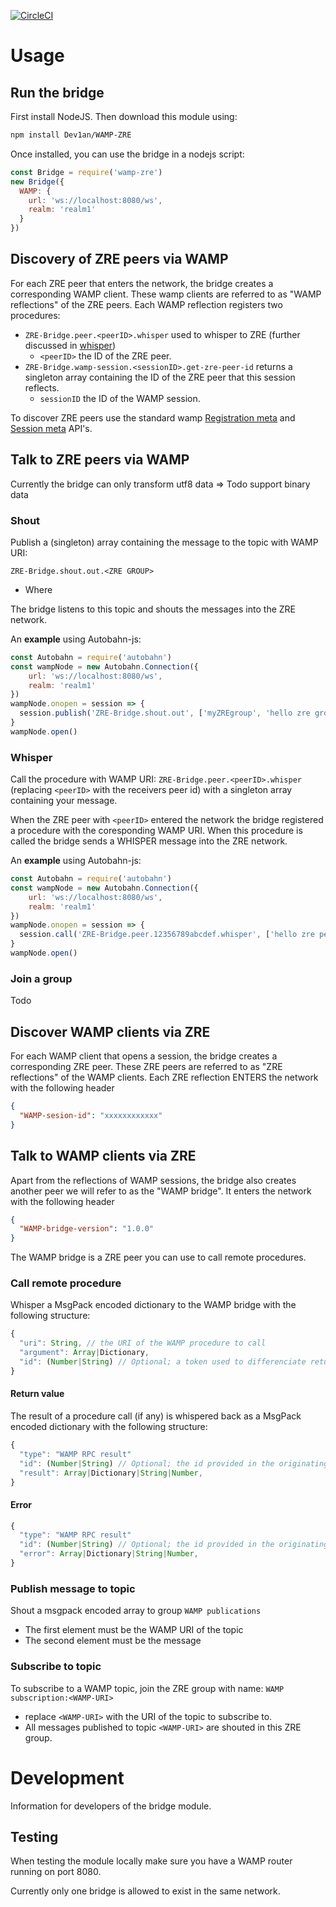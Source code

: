 [![CircleCI](https://circleci.com/gh/Dev1an/WAMP-ZRE.svg?style=svg)](https://circleci.com/gh/Dev1an/WAMP-ZRE)

# Usage

## Run the bridge

First install NodeJS. Then download this module using:

```bash
npm install Dev1an/WAMP-ZRE
```

Once installed, you can use the bridge in a nodejs script:

```js
const Bridge = require('wamp-zre')
new Bridge({
  WAMP: {
    url: 'ws://localhost:8080/ws',
    realm: 'realm1'
  }
})
```

## Discovery of ZRE peers via WAMP

For each ZRE peer that enters the network, the bridge creates a corresponding WAMP client. These wamp clients are referred to as "WAMP reflections" of the ZRE peers. Each WAMP reflection registers two procedures:

- `ZRE-Bridge.peer.<peerID>.whisper` used to whisper to ZRE (further discussed in [whisper](#whisper))
  - `<peerID>` the ID of the ZRE peer.
- `ZRE-Bridge.wamp-session.<sessionID>.get-zre-peer-id` returns a singleton array containing the ID of the ZRE peer that this session reflects. 
  - `sessionID` the ID of the WAMP session.

To discover ZRE peers use the standard wamp [Registration meta](https://github.com/wamp-proto/wamp-proto/blob/master/rfc/text/advanced/ap_rpc_registration_meta_api.md) and [Session meta](https://github.com/wamp-proto/wamp-proto/blob/master/rfc/text/advanced/ap_session_meta_api.md) API's.

## Talk to ZRE peers via WAMP

Currently the bridge can only transform utf8 data => Todo support binary data

### Shout

Publish a (singleton) array containing the message to the topic with WAMP URI:

`ZRE-Bridge.shout.out.<ZRE GROUP>` 

- Where

The bridge listens to this topic and shouts the messages into the ZRE network.

An **example** using Autobahn-js:

```js
const Autobahn = require('autobahn')
const wampNode = new Autobahn.Connection({
	url: 'ws://localhost:8080/ws',
	realm: 'realm1'
})
wampNode.onopen = session => {
  session.publish('ZRE-Bridge.shout.out', ['myZREgroup', 'hello zre group'])
}
wampNode.open()
```

### Whisper

Call the procedure with WAMP URI: `ZRE-Bridge.peer.<peerID>.whisper` (replacing `<peerID>` with the receivers peer id) with a singleton array containing your message.

When the ZRE peer with `<peerID>` entered the network the bridge registered a procedure with the coresponding WAMP URI. When this procedure is called the bridge sends a WHISPER message into the ZRE network.

An **example** using Autobahn-js:

```js
const Autobahn = require('autobahn')
const wampNode = new Autobahn.Connection({
	url: 'ws://localhost:8080/ws',
	realm: 'realm1'
})
wampNode.onopen = session => {
  session.call('ZRE-Bridge.peer.12356789abcdef.whisper', ['hello zre peer'])
}
wampNode.open()
```
### Join a group

Todo

## Discover WAMP clients via ZRE 

For each WAMP client that opens a session, the bridge creates a corresponding ZRE peer. These ZRE peers are referred to as "ZRE reflections" of the WAMP clients. Each ZRE reflection ENTERS the network with the following header

```JSON
{
  "WAMP-sesion-id": "xxxxxxxxxxxx"
}
```

## Talk to WAMP clients via ZRE

Apart from the reflections of WAMP sessions, the bridge also creates another peer we will refer to as the "WAMP bridge". It enters the network with the following header

```json
{
  "WAMP-bridge-version": "1.0.0"
}
```

The WAMP bridge is a ZRE peer you can use to call remote procedures.

### Call remote procedure

Whisper a MsgPack encoded dictionary to the WAMP bridge with the following structure:

```javascript
{
  "uri": String, // the URI of the WAMP procedure to call
  "argument": Array|Dictionary,
  "id": (Number|String) // Optional; a token used to differenciate return values
}
```

#### Return value

The result of a procedure call (if any) is whispered back as a MsgPack encoded dictionary with the following structure:

```javascript
{
  "type": "WAMP RPC result"
  "id": (Number|String) // Optional; the id provided in the originating request
  "result": Array|Dictionary|String|Number,
}
```

#### Error

```javascript
{
  "type": "WAMP RPC result"
  "id": (Number|String) // Optional; the id provided in the originating request
  "error": Array|Dictionary|String|Number,
}
```

### Publish message to topic

Shout a msgpack encoded array to group `WAMP publications`

- The first element must be the WAMP URI of the topic
- The second element must be the message

### Subscribe to topic

To subscribe to a WAMP topic, join the ZRE group with name: `WAMP subscription:<WAMP-URI>`

- replace `<WAMP-URI>` with the URI of the topic to subscribe to.
- All messages published to topic `<WAMP-URI>` are shouted in this ZRE group.

# Development

Information for developers of the bridge module.

## Testing

When testing the module locally make sure you have a WAMP router running on port 8080.

Currently only one bridge is allowed to exist in the same network.